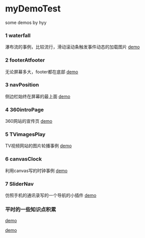 # myDemoTest
some demos by hyy
<h3>1 waterfall</h3>
<p>瀑布流的事例，比较流行，滑动滚动条触发事件动态的加载图片   <a href="/demo/waterfall.html">demo</a></p>
<h3>2 footerAtfooter</h3>
<p>无论屏幕多大，footer都在底部  <a href="/demo/footerAtfooter.html">demo</a></p>
<h3>3 navPosition</h3>
<p>侧边栏始终在屏幕的最上面  <a href="/demo/navPosition.html">demo</a></p>
<h3>4 360introPage</h3>
<p>360网站的宣传页  <a href="/demo/360introPage.html">demo</a></p>
<h3>5 TVimagesPlay</h3>
<p>TV视频网站的图片轮播事例 <a href="/demo/TVimagesPlay.html">demo</a></p>
<h3>6 canvasClock</h3>
<p>利用canvas写的时钟事例 <a href="/demo/canvasClock.html">demo</a></p>
<h3>7 SliderNav</h3>
<p>仿照手机的通讯录写的一个导航的小插件 <a href="/demo/SliderNav.html">demo</a></p>
<h3>平时的一些知识点积累</h3>
<p> <a href="/demo/point/smallPoint.html">demo</a></p>

<p> <a href="/demo/static/index.html">demo</a></p>
